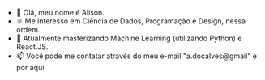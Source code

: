 - 👋 Olá, meu nome é Alison.
- ⚛️ Me interesso em Ciência de Dados, Programação e Design, nessa ordem.
- 🌱 Atualmente masterizando Machine Learning (utilizando Python) e React.JS.
- 📫 Você pode me contatar através do meu e-mail "a.docalves@gmail" e por aqui.
